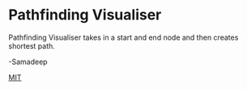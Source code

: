 # Pathfinding Visualiser

Pathfinding Visualiser takes in a start and end node and then creates shortest path.

-Samadeep


[MIT](https://choosealicense.com/licenses/mit/)
